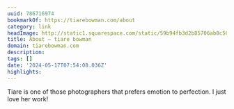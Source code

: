 ```yaml
---
uuid: 786716974
bookmarkOf: https://tiarebowman.com/about
category: link
headImage: http://static1.squarespace.com/static/59b94fb3d2b85706ab8c504b/t/616c83ba6435442e2d51cd79/1634501562320/2.png?format=1500w
title: About — tiare bowman
domain: tiarebowman.com
description:
tags: []
date: '2024-05-17T07:54:08.036Z'
highlights:
---
```


Tiare is one of those photographers that prefers emotion to perfection. I just love her work!


